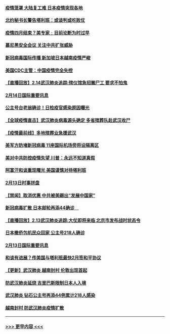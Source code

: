 #### [疫情笼罩 大陆复工难 日本疫情突现各地](../pages/prog202/a102777455.md?t=02150911) 
#### [北约秘书长警告塔利班：或谈判或吃败仗](../pages/prog202/a102777442.md?t=02150911) 
#### [疫情四月结束？美专家﹕目前论断为时过早](../pages/prog202/a102777248.md?t=02150911) 
#### [慕尼黑安全会议 关注中共扩张威胁](../pages/prog202/a102777254.md?t=02150911) 
#### [新冠病毒国际传播 新加坡日本越南疫情严峻](../pages/prog202/a102777245.md?t=02150911) 
#### [美国CDC主管：中国疫情完全失控](../pages/prog202/a102777236.md?t=02150911) 
#### [【直播回放】2.14武汉肺炎追踪:殡仪馆急招搬尸工 要求不怕鬼](../pages/prog202/a102777141.md?t=02150911) 
#### [2月14日国际重要讯息](../pages/prog202/a102777073.md?t=02150911) 
#### [公主号台老翁确诊！日检疫官感染原因曝光](../pages/prog202/a102777075.md?t=02150911) 
#### [【全球疫情直击】武汉肺炎病毒源头确定 多省殡葬队赴武汉收尸](../pages/prog202/a102777026.md?t=02150911) 
#### [【疫情最前线】多地殡葬业急援武汉](../pages/prog202/a102776986.md?t=02150911) 
#### [美军方防堵新冠病毒 11座国际机场旁将设隔离区](../pages/prog202/a102776870.md?t=02150911) 
#### [美对中共防控疫情失望 川普：永远不知道真假](../pages/prog202/a102776836.md?t=02150911) 
#### [阿富汗和谈重现曙光 美国谨慎对待塔利班](../pages/prog202/a102776748.md?t=02150911) 
#### [2月13日时事拼盘](../pages/prog202/a102776689.md?t=02150911) 
#### [【禁闻】取消优惠 中共被美踢出“发展中国家”](../pages/prog202/a102776670.md?t=02150911) 
#### [新冠病毒扩散 日本邮轮再添44确诊　](../pages/prog202/a102776518.md?t=02150911) 
#### [【直播回放】2.13武汉肺炎追踪:大仗即将来临 北京市发布战时状态令](../pages/prog202/a102776399.md?t=02150911) 
#### [日本撤侨包机民众回家 公主号218人确诊](../pages/prog202/a102776346.md?t=02150911) 
#### [2月13日国际重要讯息](../pages/prog202/a102776339.md?t=02150911) 
#### [和谈有进展？传美国与塔利班最快2月签和平协议](../pages/prog202/a102776291.md?t=02150911) 
#### [【更新】武汉肺炎 越南封村 伦敦出现首起](../pages/prog202/a102770740.md?t=02150911) 
#### [防武汉肺炎延烧 吉里巴斯限制日本人入境](../pages/prog202/a102776276.md?t=02150911) 
#### [武汉肺炎 钻石公主号再添44例累计218人感染](../pages/prog202/a102776089.md?t=02150911) 
#### [越南封村 防武汉肺炎疫情扩散](../pages/prog202/a102776214.md?t=02150911) 

----
#### [ >>> 更早内容 <<< ](../indexes/prog202-earlier.md)
